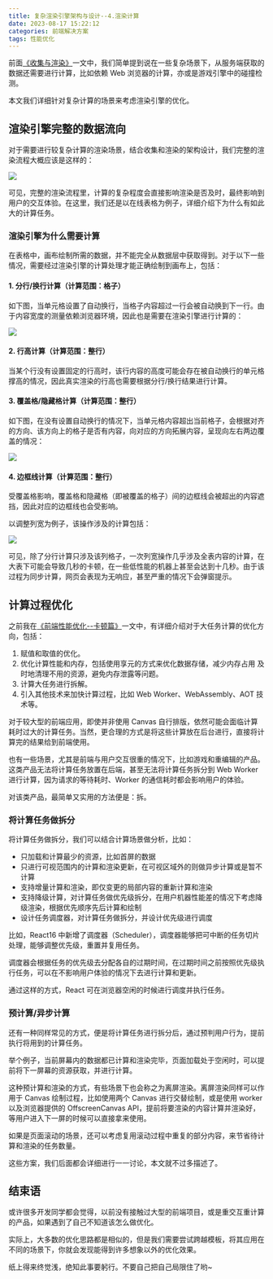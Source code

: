 ```yaml
---
title: 复杂渲染引擎架构与设计--4.渲染计算
date: 2023-08-17 15:22:12
categories: 前端解决方案
tags: 性能优化
---
```


前面[《收集与渲染》](https://godbasin.github.io/2023/05/13/render-engine-render-and-collect/)一文中，我们简单提到说在一些复杂场景下，从服务端获取的数据还需要进行计算，比如依赖 Web 浏览器的计算，亦或是游戏引擎中的碰撞检测。

本文我们详细针对复杂计算的场景来考虑渲染引擎的优化。

<!--more-->

## 渲染引擎完整的数据流向

对于需要进行较复杂计算的渲染场景，结合收集和渲染的架构设计，我们完整的渲染流程大概应该是这样的：

![](https://github-imglib-1255459943.cos.ap-chengdu.myqcloud.com/render-engine-calculate-1.jpg)

可见，完整的渲染流程里，计算的复杂程度会直接影响渲染是否及时，最终影响到用户的交互体验。在这里，我们还是以在线表格为例子，详细介绍下为什么有如此大的计算任务。

### 渲染引擎为什么需要计算

在表格中，画布绘制所需的数据，并不能完全从数据层中获取得到。对于以下一些情况，需要经过渲染引擎的计算处理才能正确绘制到画布上，包括：

#### 1. 分行/换行计算（计算范围：格子）

如下图，当单元格设置了自动换行，当格子内容超过一行会被自动换到下一行。由于内容宽度的测量依赖浏览器环境，因此也是需要在渲染引擎进行计算的：

![](https://github-imglib-1255459943.cos.ap-chengdu.myqcloud.com/render-splitter-calculate-2.jpg)

#### 2. 行高计算（计算范围：整行）

当某个行没有设置固定的行高时，该行内容的高度可能会存在被自动换行的单元格撑高的情况，因此真实渲染的行高也需要根据分行/换行结果进行计算。

#### 3. 覆盖格/隐藏格计算（计算范围：整行）

如下图，在没有设置自动换行的情况下，当单元格内容超出当前格子，会根据对齐的方向、该方向上的格子是否有内容，向对应的方向拓展内容，呈现向左右两边覆盖的情况：

![](https://github-imglib-1255459943.cos.ap-chengdu.myqcloud.com/render-splitter-calculate-1.jpg)

#### 4. 边框线计算（计算范围：整行）

受覆盖格影响，覆盖格和隐藏格（即被覆盖的格子）间的边框线会被超出的内容遮挡，因此对应的边框线也会受影响。

以调整列宽为例子，该操作涉及的计算包括：

![](https://github-imglib-1255459943.cos.ap-chengdu.myqcloud.com/render-splitter-calculate-3.jpg)

可见，除了分行计算只涉及该列格子，一次列宽操作几乎涉及全表内容的计算，在大表下可能会导致几秒的卡顿，在一些低性能的机器上甚至会达到十几秒。由于该过程为同步计算，网页会表现为无响应，甚至严重的情况下会弹窗提示。

## 计算过程优化

之前我在[《前端性能优化--卡顿篇》](https://godbasin.github.io/2022/06/04/front-end-performance-no-responding/)一文中，有详细介绍对于大任务计算的优化方向，包括：

1. 赋值和取值的优化。
2. 优化计算性能和内存，包括使用享元的方式来优化数据存储，减少内存占用
   及时地清理不用的资源，避免内存泄露等问题。
3. 计算大任务进行拆解。
4. 引入其他技术来加快计算过程，比如 Web Worker、WebAssembly、AOT 技术等。

对于较大型的前端应用，即使并非使用 Canvas 自行排版，依然可能会面临计算耗时过大的计算任务。当然，更合理的方式是将这些计算放在后台进行，直接将计算完的结果给到前端使用。

也有一些场景，尤其是前端与用户交互很重的情况下，比如游戏和重编辑的产品。这类产品无法将计算任务放置在后端，甚至无法将计算任务拆分到 Web Worker 进行计算，因为请求的等待耗时、Worker 的通信耗时都会影响用户的体验。

对该类产品，最简单又实用的方法便是：拆。

### 将计算任务做拆分

将计算任务做拆分，我们可以结合计算场景做分析，比如：

- 只加载和计算最少的资源，比如首屏的数据
- 只进行可视范围内的计算和渲染更新，在可视区域外的则做异步计算或是暂不计算
- 支持增量计算和渲染，即仅变更的局部内容的重新计算和渲染
- 支持降级计算，对计算任务做优先级拆分，在用户机器性能差的情况下考虑降级渲染，根据优先顺序先后计算和绘制
- 设计任务调度器，对计算任务做拆分，并设计优先级进行调度

比如，React16 中新增了调度器（Scheduler），调度器能够把可中断的任务切片处理，能够调整优先级，重置并复用任务。

调度器会根据任务的优先级去分配各自的过期时间，在过期时间之前按照优先级执行任务，可以在不影响用户体验的情况下去进行计算和更新。

通过这样的方式，React 可在浏览器空闲的时候进行调度并执行任务。

### 预计算/异步计算

还有一种同样常见的方式，便是将计算任务进行拆分后，通过预判用户行为，提前执行将用到的计算任务。

举个例子，当前屏幕内的数据都已计算和渲染完毕，页面加载处于空闲时，可以提前将下一屏幕的资源获取，并进行计算。

这种预计算和渲染的方式，有些场景下也会称之为离屏渲染。离屏渲染同样可以作用于 Canvas 绘制过程，比如使用两个 Canvas 进行交替绘制，或是使用 worker 以及浏览器提供的 OffscreenCanvas API，提前将要渲染的内容计算并渲染好，等用户进入下一屏的时候可以直接拿来使用。

如果是页面滚动的场景，还可以考虑复用滚动过程中重复的部分内容，来节省待计算和渲染的任务数量。

这些方案，我们后面都会详细进行一一讨论，本文就不过多描述了。

## 结束语

或许很多开发同学都会觉得，以前没有接触过大型的前端项目，或是重交互重计算的产品，如果遇到了自己不知道该怎么做优化。

实际上，大多数的优化思路都是相似的，但是我们需要尝试跨越模板，将其应用在不同的场景下，你就会发现能得到许多想象以外的优化效果。

纸上得来终觉浅，绝知此事要躬行。不要自己把自己局限住了哟~